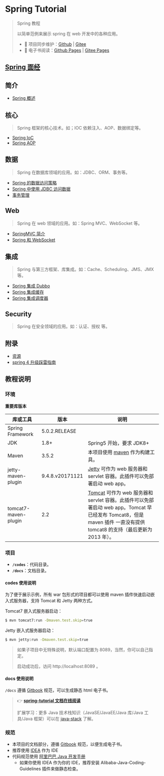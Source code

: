 # Spring Tutorial

> Spring 教程
>
> 以简单范例来展示 spring 在 web 开发中的各种应用。
>
> - :repeat: 项目同步维护：[Github](https://github.com/dunwu/spring-tutorial/) | [Gitee](https://gitee.com/turnon/spring-tutorial/)
> - :book: 电子书阅读：[Github Pages](https://dunwu.github.io/spring-tutorial/) | [Gitee Pages](http://turnon.gitee.io/spring-tutorial/)

## [Spring 面经](spring-interview.md)

## 简介

- [Spring 概述](introduction/spring-overview.md)

## 核心

> Spring 框架的核心技术。如；IOC 依赖注入、AOP、数据绑定等。

- [Spring IoC](core/ioc.md)
- [Spring AOP](core/aop.md)

## 数据

> Spring 在数据库领域的应用。如：JDBC、ORM、事务等。

- [Spring 的数据访问策略](data/data-access-in-spring.md)
- [Spring 中使用 JDBC 访问数据](data/spring-and-jdbc.md)
- [事务管理](data/transaction.md)

## Web

> Spring 在 web 领域的应用。如：Spring MVC、WebSocket 等。

- [SpringMVC 简介](web/spring-mvc-introduction.md)
- [Spring 和 WebSocket](web/spring-websocket.md)

## 集成

> Spring 与第三方框架、库集成。如：Cache、Scheduling、JMS、JMX 等。

- [Spring 集成 Dubbo](integration/spring-and-dubbo.md)
- [Spring 集成缓存](integration/spring-and-cache.md)
- [Spring 集成调度器](integration/spring-and-scheduler.md)

## Security

> Spring 在安全领域的应用。如：认证、授权 等。

## 附录

- [资源](appendix/resources.md)
- [spring 4 升级踩雷指南](appendix/spring4-upgrade.md)

## 教程说明

### 环境

**重要库版本**

| 库或工具             | 版本            | 说明                                                                                                                                                                                                          |
| -------------------- | --------------- | ------------------------------------------------------------------------------------------------------------------------------------------------------------------------------------------------------------- |
| Spring Framework     | 5.0.2.RELEASE   |                                                                                                                                                                                                               |
| JDK                  | 1.8+            | Spring5 开始，要求 JDK8+                                                                                                                                                                                      |
| Maven                | 3.5.2           | 本项目使用 [maven](https://maven.apache.org/index.html) 作为构建工具。                                                                                                                                        |
| jetty-maven-plugin   | 9.4.8.v20171121 | [Jetty](http://www.eclipse.org/jetty/) 可作为 web 服务器和 servlet 容器。此插件可以免部署启动 web app。                                                                                                       |
| tomcat7-maven-plugin | 2.2             | [Tomcat](https://tomcat.apache.org/index.html) 可作为 web 服务器和 servlet 容器。此插件可以免部署启动 web app。Tomcat 早已经发布 Tomcat8，但是 maven 插件 一直没有提供 tomcat8 的支持（最后更新为 2013 年）。 |

### 项目

- **`/codes`**：代码目录。
- **`/docs`**：文档目录。

#### codes 使用说明

为了便于展示示例，所有 war 包形式的项目都可以使用 maven 插件快速启动嵌入式服务器，支持 Tomcat 和 Jetty 两种方式。

Tomcat7 嵌入式服务器启动：

```bash
$ mvn tomcat7:run -Dmaven.test.skip=true
```

Jetty 嵌入式服务器启动：

```bash
$ mvn jetty:run -Dmaven.test.skip=true
```

> 如果子项目中无特殊说明，默认端口配置为 8089，当然，你可以自己指定。
>
> 启动成功后，访问 http://localhost:8089 。

#### docs 使用说明

`/docs` 遵循 [Gitbook](https://github.com/GitbookIO/gitbook) 规范，可以生成静态 html 电子书。

> :point_right: [**spring-tutorial 文档在线阅读**](https://dunwu.gitbooks.io/spring-tutorial/)
>
> 扩展学习：更多 Java 技术栈知识（JavaSE/JavaEE/Java 库/Java 工具/Java 框架）可以在 [java-stack](https://github.com/dunwu/java-stack) 了解。

### 规范

- 本项目的文档部分，遵循 [Gitbook](https://github.com/GitbookIO/gitbook) 规范，以便生成电子书。
- 推荐使用 [IDEA](https://www.jetbrains.com/idea/) 作为 IDE
- 代码规范使用 [阿里巴巴 Java 开发手册](https://github.com/alibaba/p3c)
  - 如果你使用 IDEA 作为你的 IDE，推荐安装 Alibaba-Java-Coding-Guidelines 插件来做静态检查。
